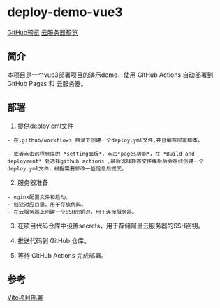 # deploy-demo-vue3
[GitHub预览](https://hgf0419.github.io/deploy-demo-vue3/)
[云服务器预览](http://116.62.129.253/deploy-demo-vue3/)

## 简介
本项目是一个vue3部署项目的演示demo，使用 GitHub Actions 自动部署到 GitHub Pages 和 云服务器。

## 部署
1. 提供deploy.cml文件
```
- 在.github/workflows 目录下创建一个deploy.yml文件,并且编写部署脚本。

- 或者点击远程仓库的 *setting面板*，点击*pages功能*，在 *Build and deployment* 处选择github actions ,最后选择静态文件模板后会在线创建一个deploy.yml文件，根据需要修改一些信息后提交。
```
2. 服务器准备
```
- nginx配置文件和启动。
- 创建对应目录，用于存放代码。
- 在云服务器上创建一个SSH密钥对，用于连接服务器。
```

3. 在项目代码仓库中设置secrets，用于存储阿里云服务器的SSH密钥。

4. 推送代码到 GitHub 仓库。

3. 等待 GitHub Actions 完成部署。

## 参考
[Vite项目部署](https://cn.vitejs.dev/guide/static-deploy)





